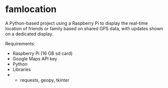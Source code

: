 # famlocation
A Python-based project using a Raspberry Pi to display the real-time location of friends or family based on shared GPS data, with updates shown on a dedicated display.

Requirements:
- Raspberry Pi (16 GB sd card)
- Google Maps API key
- Python
- Libraries
- - requests, geopy, tkinter
